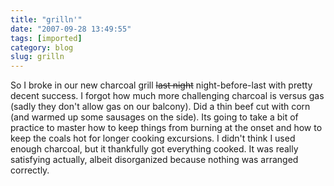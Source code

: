 ```yaml
---
title: "grilln'"
date: "2007-09-28 13:49:55"
tags: [imported]
category: blog
slug: grilln
---
```


So I broke in our new charcoal grill <strike>last night</strike> night-before-last with pretty decent success. I forgot how much more challenging charcoal is versus gas (sadly they don't allow gas on our balcony). Did a thin beef cut with corn (and warmed up some sausages on the side). Its going to take a bit of practice to master how to keep things from burning at the onset and how to keep the coals hot for longer cooking excursions. I didn't think I used enough charcoal, but it thankfully got everything cooked. It was really satisfying actually, albeit disorganized because nothing was arranged correctly.
